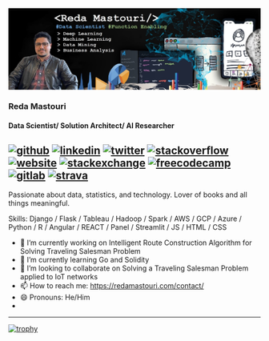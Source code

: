 <img align="center" src="banner-github.jpg">

### Reda Mastouri
#### Data Scientist/ Solution Architect/ AI Researcher
[<img src='https://cdn.jsdelivr.net/npm/simple-icons@3.0.1/icons/github.svg' alt='github' height='40'>](https://github.com/RedaMastouri)  [<img src='https://cdn.jsdelivr.net/npm/simple-icons@3.0.1/icons/linkedin.svg' alt='linkedin' height='40'>](https://www.linkedin.com/in/reda-mastouri/)  [<img src='https://cdn.jsdelivr.net/npm/simple-icons@3.0.1/icons/twitter.svg' alt='twitter' height='40'>](https://twitter.com/redamastouri)  [<img src='https://cdn.jsdelivr.net/npm/simple-icons@3.0.1/icons/stackoverflow.svg' alt='stackoverflow' height='40'>](https://stackoverflow.com/users/16501559/reda-mastouri)  [<img src='https://cdn.jsdelivr.net/npm/simple-icons@3.0.1/icons/icloud.svg' alt='website' height='40'>](https://redamastouri.com)  [<img src='https://cdn.jsdelivr.net/npm/simple-icons@3.0.1/icons/stackexchange.svg' alt='stackexchange' height='40'>](https://meta.stackexchange.com/users/1122618/reda-mastouri)  [<img src='https://cdn.jsdelivr.net/npm/simple-icons@3.0.1/icons/freecodecamp.svg' alt='freecodecamp' height='40'>](https://www.freecodecamp.org/redamastouri)  [<img src='https://cdn.jsdelivr.net/npm/simple-icons@3.0.1/icons/gitlab.svg' alt='gitlab' height='40'>](https://gitlab.com/reda-mastouri)  [<img src='https://cdn.jsdelivr.net/npm/simple-icons@3.0.1/icons/strava.svg' alt='strava' height='40'>](https://www.strava.com/athletes/95996783)  
------------------------------------------------------


Passionate about data, statistics, and technology. Lover of books and all things meaningful.

Skills: Django / Flask / Tableau / Hadoop / Spark / AWS / GCP / Azure / Python / R / Angular / REACT / Panel / Streamlit / JS / HTML / CSS

- 🔭 I’m currently working on Intelligent Route Construction Algorithm for Solving Traveling Salesman Problem  
- 🌱 I’m currently learning Go and Solidity 
- 👯 I’m looking to collaborate on Solving a Traveling Salesman Problem applied to IoT networks 
- 📫 How to reach me: https://redamastouri.com/contact/ 
- 😄 Pronouns: He/Him 
- 
-------------------------------------------------------
[![trophy](https://github-profile-trophy.vercel.app/?username=RedaMastouri)](https://github.com/ryo-ma/github-profile-trophy)




